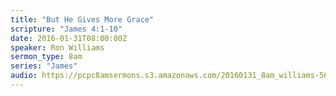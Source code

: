 ```yaml
---
title: "But He Gives More Grace"
scripture: "James 4:1-10"
date: 2016-01-31T08:00:00Z
speaker: Ron Williams
sermon_type: 8am
series: "James"
audio: https://pcpc8amsermons.s3.amazonaws.com/20160131_8am_williams-56ae608373598.mp3 
---
```



